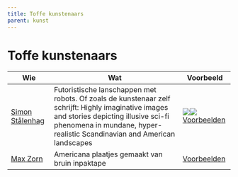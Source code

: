 ```yaml
---
title: Toffe kunstenaars
parent: kunst
---
```


# Toffe kunstenaars

|Wie|Wat|Voorbeeld|
|---|--------|-----------|
|[Simon Stålenhag](http://simonstalenhag.se/)|Futoristische lanschappen met robots. Of zoals de kunstenaar zelf schrijft: Highly imaginative images and stories depicting illusive sci-fi phenomena in mundane, hyper-realistic Scandinavian and American landscapes|![](https://www.simonstalenhag.se/bilder/ark_schiffer.jpg)[![](https://www.simonstalenhag.se/tftlbig/12.jpg)](https://www.simonstalenhag.se/tftlbig/12.jpg)[Voorbeelden](http://simonstalenhag.se/tftl.html)|
|[Max Zorn](https://www.maxzorn.com/)|Americana plaatjes gemaakt van bruin inpaktape|[Voorbeelden](https://www.maxzorn.com/gallery/)|


